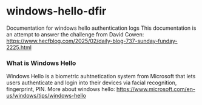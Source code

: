 # windows-hello-dfir
Documentation for windows hello authentication logs
This documentation is an attempt to answer the challenge from David Cowen: https://www.hecfblog.com/2025/02/daily-blog-737-sunday-funday-2225.html

### What is Windows Hello
Windows Hello is a biometric auhtnetication system from Microsoft that lets users authenticate and login into their devices via facial recognition, fingerprint, PIN. More about windows hello: https://www.microsoft.com/en-us/windows/tips/windows-hello

